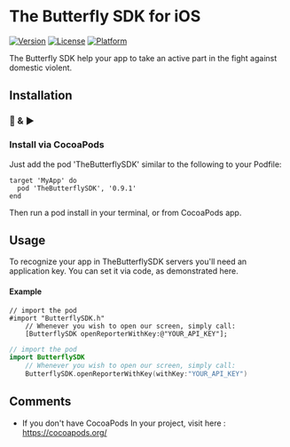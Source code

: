 # The Butterfly SDK for iOS
[![Version](https://img.shields.io/cocoapods/v/TheButterflySDK.svg?style=flat)](https://cocoapods.org/pods/TheButterflySDK)
[![License](https://img.shields.io/cocoapods/l/TheButterflySDK.svg?style=flat)](https://cocoapods.org/pods/TheButterflySDK)
[![Platform](https://img.shields.io/cocoapods/p/TheButterflySDK.svg?style=flat)](https://cocoapods.org/pods/TheButterflySDK)


The Butterfly SDK help your app to take an active part in the fight against domestic violent.


## Installation
### 🔌 & ▶️

### Install via CocoaPods


Just add the pod 'TheButterflySDK' similar to the following to your Podfile:

```
target 'MyApp' do
  pod 'TheButterflySDK', '0.9.1'
end

```

Then run a pod install in your terminal, or from CocoaPods app.


## Usage

To recognize your app in TheButterflySDK servers you'll need an application key. You can set it via code, as demonstrated here.

#### Example

```Objective - c
// import the pod
#import "ButterflySDK.h"
    // Whenever you wish to open our screen, simply call:
    [ButterflySDK openReporterWithKey:@"YOUR_API_KEY"];
```

```Swift
// import the pod
import ButterflySDK
    // Whenever you wish to open our screen, simply call:
    ButterflySDK.openReporterWithKey(withKey:"YOUR_API_KEY")
```

## Comments

* If you don't have CocoaPods In your project, visit here : https://cocoapods.org/
